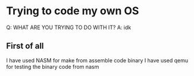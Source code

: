 # Trying to code my own OS
Q: WHAT ARE YOU TRYING TO DO WITH IT? A: idk

## First of all
I have used NASM for make from assemble code binary
I have used qemu for testing the binary code from nasm

